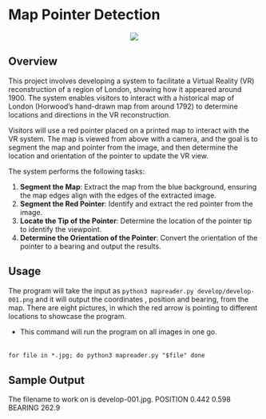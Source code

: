 # Map Pointer Detection

<div align="center">
<img src="map_coordinate_system.png">
</div>

## Overview

This project involves developing a system to facilitate a Virtual Reality (VR) reconstruction of a region of London, showing how it appeared around 1900. The system enables visitors to interact with a historical map of London (Horwood’s hand-drawn map from around 1792) to determine locations and directions in the VR reconstruction.

Visitors will use a red pointer placed on a printed map to interact with the VR system. The map is viewed from above with a camera, and the goal is to segment the map and pointer from the image, and then determine the location and orientation of the pointer to update the VR view.


The system performs the following tasks:
1. **Segment the Map**: Extract the map from the blue background, ensuring the map edges align with the edges of the extracted image.
2. **Segment the Red Pointer**: Identify and extract the red pointer from the image.
3. **Locate the Tip of the Pointer**: Determine the location of the pointer tip to identify the viewpoint.
4. **Determine the Orientation of the Pointer**: Convert the orientation of the pointer to a bearing and output the results.

## Usage

The program will take the input as `python3 mapreader.py develop/develop-001.png` and it will output the coordinates , position and bearing, from the map. There are eight pictures, in which the red arrow is pointing to different locations to showcase the program.


- This command will run the program on all images in one go.

######
    for file in *.jpg; do python3 mapreader.py "$file" done

## Sample Output
The filename to work on is develop-001.jpg.
POSITION 0.442 0.598
BEARING 262.9
